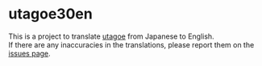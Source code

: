 # utagoe30en
This is a project to translate [utagoe](https://www.vector.co.jp/soft/dl/win95/art/se127635.html) from Japanese to English.<br>
If there are any inaccuracies in the translations, please report them on the [issues page](https://github.com/mrpapersonic/utagoe30en/issues).
